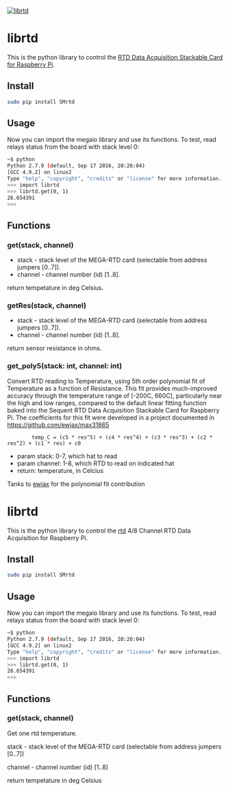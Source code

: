 [![librtd](res/sequent.jpg)](https://www.sequentmicrosystems.com)
# librtd

This is the python library to control the [RTD Data Acquisition Stackable Card for Raspberry Pi](https://sequentmicrosystems.com/product/rtd-data-acquisition-card-for-rpi/).

## Install

```bash
sudo pip install SMrtd
```

## Usage

Now you can import the megaio library and use its functions. To test, read relays status from the board with stack level 0:

```bash
~$ python
Python 2.7.9 (default, Sep 17 2016, 20:26:04)
[GCC 4.9.2] on linux2
Type "help", "copyright", "credits" or "license" for more information.
>>> import librtd
>>> librtd.get(0, 1)
26.654391
>>>
```

## Functions


### get(stack, channel)

- stack - stack level of the MEGA-RTD card (selectable from address jumpers [0..7]).
- channel - channel number (id) [1..8].

return tempetature in deg Celsius.

### getRes(stack, channel)

- stack - stack level of the MEGA-RTD card (selectable from address jumpers [0..7]).
- channel - channel number (id) [1..8].

return sensor resistance in ohms.

### get_poly5(stack: int, channel: int)

Convert RTD reading to Temperature, using 5th order polynomial fit of Temperature as a function of Resistance.
This fit provides much-improved accuracy through the temperature range of [-200C, 660C], particularly near the high
and low ranges, compared to the default linear fitting function baked into the Sequent RTD Data Acquisition
Stackable Card for Raspberry Pi.  The coefficients for this fit were developed in a project documented
in https://github.com/ewjax/max31865
```
        temp_C = (c5 * res^5) + (c4 * res^4) + (c3 * res^3) + (c2 * res^2) + (c1 * res) + c0
```
 - param stack: 0-7, which hat to read
 - param channel: 1-8, which RTD to read on indicated hat
 - return: temperature, in Celcius

Tanks to [ewjax](https://github.com/ewjax) for the polynomial fit contribution
# librtd

This is the python library to control the [rtd](https://sequentmicrosystems.com/index.php?route=product/product&path=33&product_id=66) 4/8 Channel RTD Data Acquisition for Raspberry Pi.

## Install

```bash
sudo pip install SMrtd
```

## Usage

Now you can import the megaio library and use its functions. To test, read relays status from the board with stack level 0:

```bash
~$ python
Python 2.7.9 (default, Sep 17 2016, 20:26:04)
[GCC 4.9.2] on linux2
Type "help", "copyright", "credits" or "license" for more information.
>>> import librtd
>>> librtd.get(0, 1)
26.654391
>>>
```

## Functions


### get(stack, channel)
Get one rtd temperature.

stack - stack level of the MEGA-RTD card (selectable from address jumpers [0..7])

channel - channel number (id) [1..8]

return tempetature in deg Celsius


